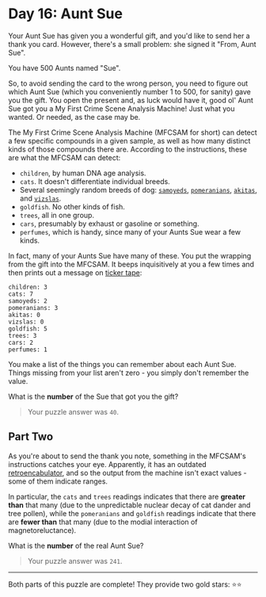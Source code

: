 # Day 16: Aunt Sue

Your Aunt Sue has given you a wonderful gift, and you'd like to send her a
thank you card. However, there's a small problem: she signed it "From, Aunt
Sue".

You have 500 Aunts named "Sue".

So, to avoid sending the card to the wrong person, you need to figure out
which Aunt Sue (which you conveniently number 1 to 500, for sanity) gave
you the gift. You open the present and, as luck would have it, good ol'
Aunt Sue got you a My First Crime Scene Analysis Machine! Just what you
wanted. Or needed, as the case may be.

The My First Crime Scene Analysis Machine (MFCSAM for short) can detect a
few specific compounds in a given sample, as well as how many distinct
kinds of those compounds there are. According to the instructions, these
are what the MFCSAM can detect:

- `children`, by human DNA age analysis.
- `cats`. It doesn't differentiate individual breeds.
- Several seemingly random breeds of dog: [`samoyeds`][], [`pomeranians`][], [`akitas`][],
  and [`vizslas`][].
- `goldfish`. No other kinds of fish.
- `trees`, all in one group.
- `cars`, presumably by exhaust or gasoline or something.
- `perfumes`, which is handy, since many of your Aunts Sue wear a few
  kinds.

In fact, many of your Aunts Sue have many of these. You put the wrapping
from the gift into the MFCSAM. It beeps inquisitively at you a few times
and then prints out a message on [ticker tape][]:

```
children: 3
cats: 7
samoyeds: 2
pomeranians: 3
akitas: 0
vizslas: 0
goldfish: 5
trees: 3
cars: 2
perfumes: 1
```

You make a list of the things you can remember about each Aunt Sue. Things
missing from your list aren't zero - you simply don't remember the value.

What is the **number** of the Sue that got you the gift?

> Your puzzle answer was `40`.

[`samoyeds`]: https://en.wikipedia.org/wiki/Samoyed_%28dog%29
[`pomeranians`]: https://en.wikipedia.org/wiki/Pomeranian_%28dog%29
[`akitas`]: https://en.wikipedia.org/wiki/Akita_%28dog%29
[`vizslas`]: https://en.wikipedia.org/wiki/Vizsla
[ticker tape]: https://en.wikipedia.org/wiki/Ticker_tape

## Part Two

As you're about to send the thank you note, something in the MFCSAM's
instructions catches your eye. Apparently, it has an outdated
[retroencabulator][], and so the output from the machine isn't exact values -
some of them indicate ranges.

In particular, the `cats` and `trees` readings indicates that there are **greater
than** that many (due to the unpredictable nuclear decay of cat dander and
tree pollen), while the `pomeranians` and `goldfish` readings indicate that
there are **fewer than** that many (due to the modial interaction of
magnetoreluctance).

What is the **number** of the real Aunt Sue?

> Your puzzle answer was `241`.

[retroencabulator]: https://www.youtube.com/watch?v=RXJKdh1KZ0w

----

Both parts of this puzzle are complete! They provide two gold stars: :star::star:
